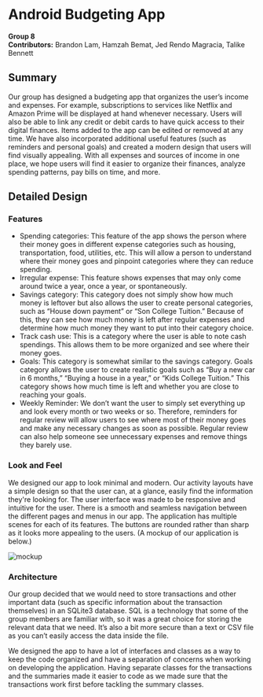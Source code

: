 # Android Budgeting App
**Group 8**  
**Contributors:** Brandon Lam, Hamzah Bemat, Jed Rendo Magracia, Talike Bennett

## Summary
Our group has designed a budgeting app that organizes the user’s income and expenses. For example, subscriptions to services like Netflix and Amazon Prime will be displayed at hand whenever necessary. Users will also be able to link any credit or debit cards to have quick access to their digital finances. Items added to the app can be edited or removed at any time. We have also incorporated additional useful features (such as reminders and personal goals) and created a modern design that users will find visually appealing. With all expenses and sources of income in one place, we hope users will find it easier to organize their finances, analyze spending patterns, pay bills on time, and more.

## Detailed Design
### Features
* Spending categories: This feature of the app shows the person where their money goes in different expense categories such as housing, transportation, food, utilities, etc. This will allow a person to understand where their money goes and pinpoint categories where they can reduce spending.
* Irregular expense: This feature shows expenses that may only come around twice a year, once a year, or spontaneously.
* Savings category: This category does not simply show how much money is leftover but also allows the user to create personal categories, such as “House down payment” or “Son College Tuition.” Because of this, they can see how much money is left after regular expenses and determine how much money they want to put into their category choice.
* Track cash use: This is a category where the user is able to note cash spendings. This allows them to be more organized and see where their money goes.
* Goals: This category is somewhat similar to the savings category. Goals category allows the user to create realistic goals such as “Buy a new car in 6 months,” “Buying a house in a year,” or “Kids College Tuition.” This category shows how much time is left and whether you are close to reaching your goals.
* Weekly Reminder: We don’t want the user to simply set everything up and look every month or two weeks or so. Therefore, reminders for regular review will allow users to see where most of their money goes and make any necessary changes as soon as possible. Regular review can also help someone see unnecessary expenses and remove things they barely use.

### Look and Feel
We designed our app to look minimal and modern. Our activity layouts have a simple design so that the user can, at a glance, easily find the information they're looking for. The user interface was made to be responsive and intuitive for the user. There is a smooth and seamless navigation between the different pages and menus in our app. The application has multiple scenes for each of its features. The buttons are rounded rather than sharp as it looks more appealing to the users. (A mockup of our application is below.)

![mockup](https://user-images.githubusercontent.com/65676639/166123738-a05eec33-3cf7-487a-b686-d9ba4b283fec.png)

### Architecture
Our group decided that we would need to store transactions and other important data (such as specific information about the transaction themselves) in an SQLite3 database. SQL is a technology that some of the group members are familiar with, so it was a great choice for storing the relevant data that we need. It’s also a bit more secure than a text or CSV file as you can’t easily access the data inside the file.

We designed the app to have a lot of interfaces and classes as a way to keep the code organized and have a separation of concerns when working on developing the application. Having separate classes for the transactions and the summaries made it easier to code as we made sure that the transactions work first before tackling the summary classes.
